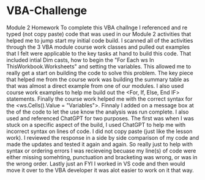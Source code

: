 # VBA-Challenge
Module 2 Homework 
To complete this VBA challnge I referenced and re typed (not copy paste) code that was used in our Module 2 activities that helped me to jump start my initial code build. I scanned all of the activities through the 3 VBA module course work classes and pulled out examples that I felt were applicable to the key tasks at hand to build this code.  That included intial Dim casts, how to begin the "For Each ws In ThisWorkbook.Worksheets" and setting the variables.  This allowed me to really get a start on building the code to solve this problem.  The key piece that helped me from the course work was building the summary table as that was almost a direct example from one of our modules.  I also used course work examples to help me build out the <For, If, Else, End IF> statements. Finally the course work helped me with the correct syntax for the <ws.Cells().Value = "Variables">.  Finnaly I added on a message box at the of the code to let the use know the analysis was run complete.  I also used and referenced ChatGPT for two purposes.  The first was when I was stuck on a specific aspect of the build, I used ChatGPT to help me with incorrect syntax on lines of code. I did not copy paste (just like the lesson work).  I reviewed the response in a side by side comparison of my code and made the updates and tested it again and again.  So really just to help with syntax or ordering errors I was recieveing becuase my line(s) of code were either missing somehting, punctuation and bracketing was wrong, or was in the wrong order.  Lastly just an FYI I worked in VS code and then would move it over to the VBA developer it was alot easier to work on it that way.  
